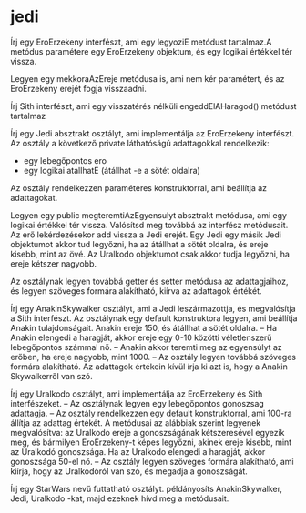 # jedi
Írj egy EroErzekeny interfészt, ami egy legyoziE metódust tartalmaz.A metódus paramétere egy EroErzekeny objektum, és egy logikai értékkel tér vissza.

Legyen egy mekkoraAzEreje metódusa is, ami nem kér paramétert, és az EroErzekeny erejét fogja visszaadni.

Írj Sith interfészt, ami egy visszatérés nélküli engeddElAHaragod() metódust tartalmaz

Írj egy Jedi absztrakt osztályt, ami implementálja az EroErzekeny interfészt.
Az osztály a következő private láthatóságú adattagokkal rendelkezik:
 - egy lebegőpontos ero
 - egy logikai atallhatE (átállhat -e a sötét oldalra)

Az osztály rendelkezzen paraméteres konstruktorral, ami beállítja az adattagokat.

Legyen egy public megteremtiAzEgyensulyt absztrakt metódusa, ami egy logikai értékkel
tér vissza. Valósítsd meg továbbá az interfész metódusait. Az erő lekérdezésekor add
vissza a Jedi erejét. Egy Jedi egy másik Jedi objektumot akkor tud legyőzni, ha az
átállhat a sötét oldalra, és ereje kisebb, mint az övé. Az Uralkodo objektumot csak
akkor tudja legyőzni, ha ereje kétszer nagyobb.

Az osztálynak legyen továbbá getter és setter metódusa az adattagjaihoz, és legyen
szöveges formára alakítható, kiírva az adattagok értékét.

Írj egy AnakinSkywalker osztályt, ami a Jedi leszármazottja, és megvalósítja a Sith interfészt.
Az osztálynak egy default konstruktora legyen, ami beállítja Anakin tulajdonságait.
Anakin ereje 150, és átállhat a sötét oldalra.
– Ha Anakin elengedi a haragját, akkor ereje egy 0-10 közötti véletlenszerű lebegőpontos számmal nő.
– Anakin akkor teremti meg az egyensúlyt az erőben, ha ereje nagyobb, mint 1000.
– Az osztály legyen továbbá szöveges formára alakítható. Az adattagok értékein kívül
írja ki azt is, hogy a Anakin Skywalkerről van szó.

Írj egy Uralkodo osztályt, ami implementálja az EroErzekeny és Sith interfészeket.
– Az osztálynak legyen egy lebegőpontos gonoszsag adattagja.
– Az osztály rendelkezzen egy default konstruktorral, ami 100-ra állítja az adattag értékét.
A metódusai az alábbiak szerint legyenek megvalósítva: az Uralkodo ereje a
gonoszságának kétszeresével egyezik meg, és bármilyen EroErzekeny-t képes legyőzni,
akinek ereje kisebb, mint az Uralkodó gonoszsága. Ha az Uralkodo elengedi a haragját, akkor gonoszsága 50-el nő.
– Az osztály legyen szöveges formára alakítható, ami kiírja, hogy az Uralkodóról van
szó, és megadja a gonoszságát.

Írj egy StarWars nevű futtatható osztályt.
példányosíts AnakinSkywalker, Jedi, Uralkodo -kat, majd ezeknek hívd meg a metódusait.
